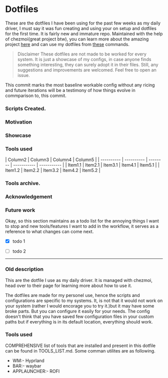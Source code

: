 # Dotfiles

These are the dotfiles I have been using for the past few weeks as my daily driver, I must say it was fun
creating and using your on setup and dotfiles for the first time. It is fairly new and 
immature repo. Maintained with the help of chezmoi(great project btw), you can learn more about the amazing
project [here](https://www.chezmoi.io) and can use my dotfiles from [these](https://www.chezmoi.io/user-guide/daily-operations/#install-chezmoi-and-your-dotfiles-on-a-new-machine-with-a-single-command) commands.

> Disclaimer
These dotfiles are not made to be worked for every system. It is just a showcase of my configs, in case
anyone finds something interesting, they can surely adopt it in their files. Still, any suggestions and
improvements are welcomed. Feel free to open an issue.

This commit marks the most baseline workable config without any ricing and future iterations will be a
testimony of how things evolve in commparison to, this commit.

### Scripts Created.
### Motivation
### Showcase
### Tools used
| Column2 | Column3 | Column4 | Column5 |
| ---------- | ---------- | -------- | ----------- | ----------- |
| Item1.1 | Item2.1 | Item3.1 | Item4.1 | Item5.1 |
| Item1.2 | Item2.2 | Item3.2 | Item4.2 | Item5.2 |
### Tools archive.
### Acknowledgement
### Future work

Okay, so this section maintains as a todo list for the annoying things I want to stop and new tools/features
I want to add in the workflow, it serves as a reference to what changes can come next.
- [x] todo 1
- [ ] todo 2


---
### Old description
This are the dotfile I use as my daily driver. It is managed with chezmoi, head over
to their page for learning more about how to use it.

The dotfiles are made for my personel use, hence the scripts and configurations are 
specific to my systems. It, is not that it would not work on your system (rather
I would encorage you to try it.)but it may have some broke parts. But you can configure 
it easily for your needs. The config doesn't think that you have saved few configuration files
in your custom paths but if everything is in its default location, everything should work.

### Tools used
COMPREHENSIVE list of tools that are installed and present in this dotfile can be found in 
TOOLS_LIST.md. Some comman utilites are as following.
- WM:- Hyprland
- BAR:- waybar
- APPLAUNCHER:- ROFI

